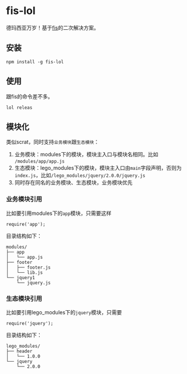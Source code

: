 fis-lol
===

德玛西亚万岁！基于[fis](http://fis.baidu.com/)的二次解决方案。

## 安装

```
npm install -g fis-lol
```

## 使用

跟fis的命令差不多。

```
lol releas
```

## 模块化

类似scrat，同时支持`业务模块`跟`生态模块`：

1. 业务模块：modules下的模块，模块主入口与模块名相同。比如 `/modules/app/app.js`
2. 生态模块：lego_modules下的模块，模块主入口由`main`字段声明，否则为`index.js`，比如`/lego_modules/jquery/2.0.0/jquery.js`
3. 同时存在同名的业务模块、生态模块，业务模块优先
 
### 业务模块引用

比如要引用modules下的`app`模块，只需要这样

```
require('app');
```

目录结构如下：

```
modules/
├── app
│   └── app.js
├── footer
│   ├── footer.js
│   └── lib.js
└── jquery1
    └── jquery.js
```

### 生态模块引用

比如要引用lego_modules下的`jquery`模块，只需要

```
require('jquery');
```

目录结构如下：

```
lego_modules/
├── header
│   └── 1.0.0
└── jquery
    └── 2.0.0
```
